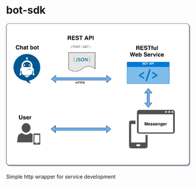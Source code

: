 # bot-sdk

![Chatbot diagram](docs/images/chat_service_diagram.jpg "Chatbot diagram")

Simple http wrapper for service development
